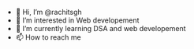 - 👋 Hi, I’m @rachitsgh
- 👀 I’m interested in Web developement
- 🌱 I’m currently learning DSA and web developement
- 📫 How to reach me 

<!---
rachitsgh/rachitsgh is a ✨ special ✨ repository because its `README.md` (this file) appears on your GitHub profile.
You can click the Preview link to take a look at your changes.
--->
